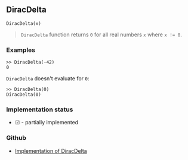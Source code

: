 ## DiracDelta

```
DiracDelta(x)
```

> `DiracDelta` function returns `0` for all real numbers `x` where `x != 0`.
 

### Examples
```
>> DiracDelta(-42)
0
```

`DiracDelta` doesn't evaluate for `0`:

```
>> DiracDelta(0)
DiracDelta(0)
```






### Implementation status

* &#x2611; - partially implemented

### Github

* [Implementation of DiracDelta](https://github.com/axkr/symja_android_library/blob/master/symja_android_library/matheclipse-core/src/main/java/org/matheclipse/core/builtin/NumberTheory.java#L1470) 
